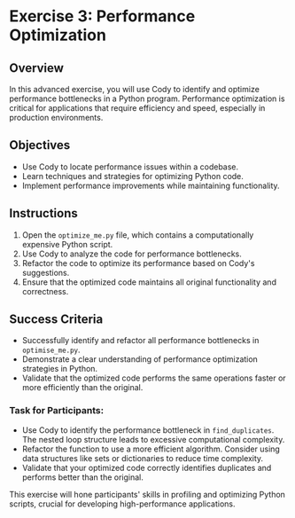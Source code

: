# Exercise 3: Performance Optimization

## Overview
In this advanced exercise, you will use Cody to identify and optimize performance bottlenecks in a Python program. Performance optimization is critical for applications that require efficiency and speed, especially in production environments.

## Objectives
- Use Cody to locate performance issues within a codebase.
- Learn techniques and strategies for optimizing Python code.
- Implement performance improvements while maintaining functionality.

## Instructions
1. Open the `optimize_me.py` file, which contains a computationally expensive Python script.
2. Use Cody to analyze the code for performance bottlenecks.
3. Refactor the code to optimize its performance based on Cody's suggestions.
4. Ensure that the optimized code maintains all original functionality and correctness.

## Success Criteria
- Successfully identify and refactor all performance bottlenecks in `optimise_me.py`.
- Demonstrate a clear understanding of performance optimization strategies in Python.
- Validate that the optimized code performs the same operations faster or more efficiently than the original.

### Task for Participants:
- Use Cody to identify the performance bottleneck in `find_duplicates`. The nested loop structure leads to excessive computational complexity.
- Refactor the function to use a more efficient algorithm. Consider using data structures like sets or dictionaries to reduce time complexity.
- Validate that your optimized code correctly identifies duplicates and performs better than the original.

This exercise will hone participants' skills in profiling and optimizing Python scripts, crucial for developing high-performance applications.
